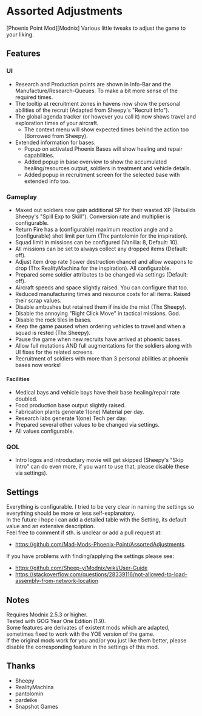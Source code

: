 # Assorted Adjustments

[Phoenix Point Mod][Modnix] Various little tweaks to adjust the game to your liking.

## Features

### UI
* Research and Production points are shown in Info-Bar and the Manufacture/Research-Queues. To make a bit more sense of the required times.
* The tooltip at recruitment zones in havens now show the personal abilities of the recruit (Adapted from Sheepy's "Recruit Info").
* The global agenda tracker (or however you call it) now shows travel and exploration times of your aircraft. 
    * The context menu will show expected times behind the action too (Borrowed from Sheepy).
* Extended information for bases.
    * Popup on activated Phoenix Bases will show healing and repair capabilities.
    * Added popup in base overview to show the accumulated healing/resources output, soldiers in treatment and vehicle details.
    * Added popup in recruitment screen for the selected base with extended info too.

### Gameplay
* Maxed out soldiers now gain additional SP for their wasted XP (Rebuilds Sheepy's "Spill Exp to Skill"). Conversion rate and multiplier is configurable.
* Return Fire has a (configurable) maximum reaction angle and a (configurable) shot limit per turn (Thx pantolomin for the inspiration).
* Squad limit in missions can be configured (Vanilla: 8, Default: 10).
* All missions can be set to always collect any dropped items (Default: off).
* Adjust item drop rate (lower destruction chance) and allow weapons to drop (Thx RealityMachina for the inspiration). All configurable.
* Prepared some soldier attributes to be changed via settings (Default: off).
* Aircraft speeds and space slightly raised. You can configure that too.
* Reduced manufacturing times and resource costs for all items. Raised their scrap values.
* Disable ambushes but retained them if inside the mist (Thx Sheepy).
* Disable the annoying "Right Click Move" in tactical missions. God.
* Disable the rock tiles in bases. 
* Keep the game paused when ordering vehicles to travel and when a squad is rested (Thx Sheepy).
* Pause the game when new recruits have arrived at phoenic bases.
* Allow full mutations AND full augmentations for the soldiers along with UI fixes for the related screens.
* Recruitment of soldiers with more than 3 personal abilities at phoenix bases now works!



#### Facilities
* Medical bays and vehicle bays have their base healing/repair rate doubled.
* Food production base output slightly raised.
* Fabrication plants generate 1(one) Material per day.
* Research labs generate 1(one) Tech per day.
* Prepared several other values to be changed via settings.
* All values configurable.

### QOL
* Intro logos and introductary movie will get skipped (Sheepy's "Skip Intro" can do even more, if you want to use that, please disable these via settings).

## Settings
Everything is configurable. I tried to be very clear in naming the settings so everything should be more or less self-explanatory.  
In the future i hope i can add a detailed table with the Setting, its default value and an extensive description.  
Feel free to comment if sth. is unclear or add a pull request at: 
- https://github.com/Mad-Mods-Phoenix-Point/AssortedAdjustments.

If you have problems with finding/applying the settings please see:  
- https://github.com/Sheep-y/Modnix/wiki/User-Guide
- https://stackoverflow.com/questions/28339116/not-allowed-to-load-assembly-from-network-location

## Notes
Requires Modnix 2.5.3 or higher.  
Tested with GOG Year One Edition (1.9).  
Some features are derivates of existent mods which are adapted, sometimes fixed to work with the YOE version of the game.  
If the original mods work for you and/or you just like them better, please disable the corresponding feature in the settings of this mod.

## Thanks
* Sheepy
* RealityMachina
* pantolomin
* pardeike
* Snapshot Games